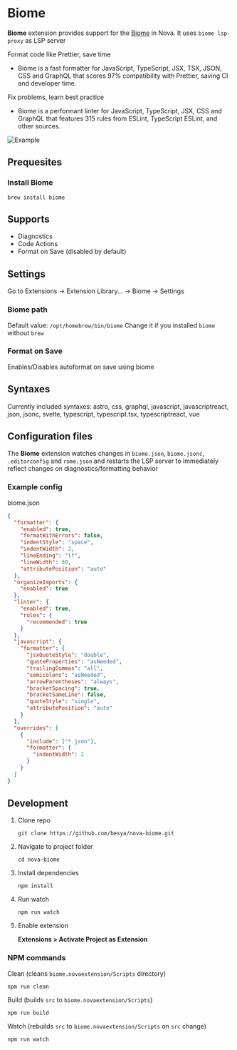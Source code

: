 # Biome

**Biome** extension provides support for the [Biome](https://biomejs.dev) in Nova.
It uses `biome lsp-proxy` as LSP server

Format code like Prettier, save time
 - Biome is a fast formatter for JavaScript, TypeScript, JSX, TSX, JSON, CSS and GraphQL that scores 97% compatibility with Prettier, saving CI and developer time.

Fix problems, learn best practice
 - Biome is a performant linter for JavaScript, TypeScript, JSX, CSS and GraphQL that features 315 rules from ESLint, TypeScript ESLint, and other sources.

![Example](https://raw.githubusercontent.com/besya/nova-biome/refs/heads/main/examples/example.gif)

## Prequesites

### Install Biome

```
brew install biome
```

## Supports

- Diagnostics
- Code Actions
- Format on Save (disabled by default)

## Settings
Go to Extensions -> Extension Library... -> Biome -> Settings

### Biome path
Default value: `/opt/homebrew/bin/biome`
Change it if you installed `biome` without `brew`

### Format on Save
Enables/Disables autoformat on save using biome

## Syntaxes
Currently included syntaxes: astro, css, graphql, javascript, javascriptreact, json, jsonc, svelte, typescript, typescript.tsx, typescriptreact, vue

## Configuration files
The **Biome** extension watches changes in `biome.json`, `biome.jsonc`, `.editorconfig` and `rome.json` and restarts the LSP server to immediately reflect changes on diagnostics/formatting behavior

### Example config
biome.json
```json
{
  "formatter": {
    "enabled": true,
    "formatWithErrors": false,
    "indentStyle": "space",
    "indentWidth": 2,
    "lineEnding": "lf",
    "lineWidth": 80,
    "attributePosition": "auto"
  },
  "organizeImports": {
    "enabled": true
  },
  "linter": {
    "enabled": true,
    "rules": {
      "recommended": true
    }
  },
  "javascript": {
    "formatter": {
      "jsxQuoteStyle": "double",
      "quoteProperties": "asNeeded",
      "trailingCommas": "all",
      "semicolons": "asNeeded",
      "arrowParentheses": "always",
      "bracketSpacing": true,
      "bracketSameLine": false,
      "quoteStyle": "single",
      "attributePosition": "auto"
    }
  },
  "overrides": [
    {
      "include": ["*.json"],
      "formatter": {
        "indentWidth": 2
      }
    }
  ]
}
```

## Development

1. Clone repo

    `git clone https://github.com/besya/nova-biome.git`

2. Navigate to project folder

    `cd nova-biome`

3. Install dependencies

    `npm install`

4. Run watch

    `npm run watch`

5. Enable extension

    **Extensions > Activate Project as Extension**

### NPM commands

Clean (cleans `biome.novaextension/Scripts` directory)

`npm run clean`

Build (builds `src` to `biome.novaextension/Scripts`)

`npm run build`

Watch (rebuilds `src` to `biome.novaextension/Scripts` on `src` change)

`npm run watch`
